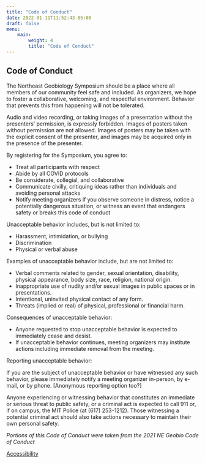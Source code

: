 ```yaml
---
title: "Code of Conduct"
date: 2022-01-11T11:52:43-05:00
draft: false
menu:
    main:
        weight: 4
        title: "Code of Conduct"
---
```

## Code of Conduct

The Northeast Geobiology Symposium should be a place where all members of our community feel safe and included. As organizers, we hope to foster a collaborative, welcoming, and respectful environment. Behavior that prevents this from happening will not be tolerated.  

Audio and video recording, or taking images of a presentation without the presenters’ permission, is expressly forbidden. Images of posters taken without permission are not allowed. Images of posters may be taken with the explicit consent of the presenter, and images may be acquired only in the presence of the presenter.  

By registering for the Symposium, you agree to:  
- Treat all participants with respect   
- Abide by all COVID protocols   
- Be considerate, collegial, and collaborative  
- Communicate civilly, critiquing ideas rather than individuals and avoiding personal attacks  
- Notify meeting organizers if you observe someone in distress, notice a potentially dangerous situation, or witness an event that endangers safety or breaks this code of conduct  

Unacceptable behavior includes, but is not limited to:  
- Harassment, intimidation, or bullying  
- Discrimination  
- Physical or verbal abuse  

Examples of unacceptable behavior include, but are not limited to:  
- Verbal comments related to gender, sexual orientation, disability, physical appearance, body size, race, religion, national origin.  
- Inappropriate use of nudity and/or sexual images in public spaces or in presentations.  
- Intentional, uninvited physical contact of any form.  
- Threats (implied or real) of physical, professional or financial harm.  

Consequences of unacceptable behavior:
- Anyone requested to stop unacceptable behavior is expected to immediately cease and desist.  
- If unacceptable behavior continues, meeting organizers may institute actions including immediate removal from the meeting.  

Reporting unacceptable behavior:  

If you are the subject of unacceptable behavior or have witnessed any such behavior, please immediately notify a meeting organizer in-person, by e-mail, or by phone. [Anonymous reporting option too?]  

Anyone experiencing or witnessing behavior that constitutes an immediate or serious threat to public safety, or a criminal act is expected to call 911 or, if on campus, the MIT Police (at (617) 253-1212). Those witnessing a potential criminal act should also take actions necessary to maintain their own personal safety.  

*Portions of this Code of Conduct were taken from the 2021 NE Geobio Code of Conduct*

<footer>
 <a href="https://accessibility.mit.edu">Accessibility</a>
</footer>
